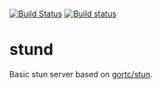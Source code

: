 [![Build Status](https://travis-ci.org/gortc/stun.svg)](https://travis-ci.org/gortc/stund)
[![Build status](https://ci.appveyor.com/api/projects/status/lcrh42s9j4qygjut?svg=true)](https://ci.appveyor.com/project/ernado/stund)
<!-- [![GoDoc](https://godoc.org/github.com/gortc/stund?status.svg)](http://godoc.org/github.com/gortc/stund) -->
<!-- [![Coverage Status](https://coveralls.io/repos/github/gortc/stund/badge.svg?branch=master)](https://coveralls.io/github/gortc/stund?branch=master) -->

# stund

Basic stun server based on [gortc/stun](https://github.com/gortc/stun).